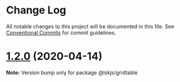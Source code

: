# Change Log

All notable changes to this project will be documented in this file.
See [Conventional Commits](https://conventionalcommits.org) for commit guidelines.

# [1.2.0](https://github.com/lskjs/ux/tree/master/packages/gridtable/compare/v1.1.76...v1.2.0) (2020-04-14)

**Note:** Version bump only for package @lskjs/gridtable
